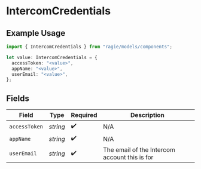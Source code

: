 # IntercomCredentials

## Example Usage

```typescript
import { IntercomCredentials } from "ragie/models/components";

let value: IntercomCredentials = {
  accessToken: "<value>",
  appName: "<value>",
  userEmail: "<value>",
};
```

## Fields

| Field                                         | Type                                          | Required                                      | Description                                   |
| --------------------------------------------- | --------------------------------------------- | --------------------------------------------- | --------------------------------------------- |
| `accessToken`                                 | *string*                                      | :heavy_check_mark:                            | N/A                                           |
| `appName`                                     | *string*                                      | :heavy_check_mark:                            | N/A                                           |
| `userEmail`                                   | *string*                                      | :heavy_check_mark:                            | The email of the Intercom account this is for |